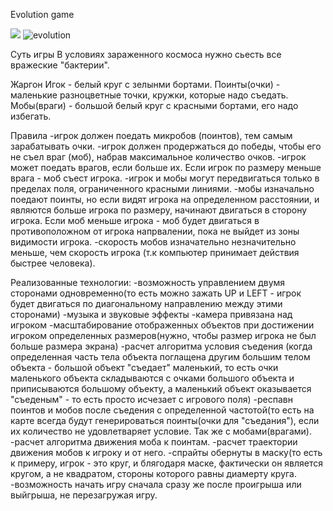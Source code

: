 Evolution game

![](https://github.com/on3ginnn/evolution-game/evolution.gif)
![evolution](https://github.com/on3ginnn/evolution-game/assets/124593750/480868df-3bda-49a0-ad3d-303334a1a83b)

Суть игры
В условиях зараженного космоса нужно сьесть все вражеские "бактерии".

Жаргон
Игок - белый круг с зелынми бортами.
Поинты(очки) - маленькие разноцветные точки, кружки, которые надо съедать.
Мобы(враги) - большой белый круг с красными бортами, его надо избегать.

Правила
-игрок должен поедать микробов (поинтов), тем самым зарабатывать очки.
-игрок должен продержаться до победы, чтобы его не съел враг 
(моб), набрав максимальное количество очков.
-игрок может поедать врагов, если больше их. Если игрок по размеру меньше врага - моб 
съест игрока.
-игрок и мобы могут передвигаться только в пределах поля, ограниченного красными линиями.
-мобы изначально поедают поинты, но если видят игрока на определенном 
расстоянии, и являются больше игрока по размеру, начинают двигаться в сторону игрока.
Если моб меньше игрока - моб будет двигаться в противоположном от игрока напрвалении, 
пока не выйдет из зоны видимости игрока.
-скорость мобов изначательно незначительно меньше, чем скорость игрока (т.к компьютер принимает действия быстрее человека).

Реализованные технологии:
-возможность управлением двумя сторонами одновременно(то есть можно 
зажать UP и LEFT - игрок будет двигаться по диагональному направлению между этими сторонами)
-музыка и звуковые эффекты
-камера привязана над игроком
-масштабирование отображенных объектов при достижении игроком определенных 
размеров(нужно, чтобы размер игрока не был больше размера экрана)
-расчет алгоритма условия съедения
(когда определенная часть тела объекта поглащена другим большим телом 
объекта - большой объект "съедает" маленький, то есть очки маленького объекта 
складываются с очками большого объекта и приписываются большому объекту, 
а маленький объект оказывается "съеденым" - то есть просто исчезает с игрового поля)
-респавн поинтов и мобов после съедения с определенной частотой(то есть на карте 
всегда будут генерироваться поинты(очки для "съедания"), если их количество не удовлетваряет условие. Так же с мобами(врагами).
-расчет алгоритма движения моба к поинтам.
-расчет траектории движения мобов к игроку и от него.
-спрайты обернуты в маску(то есть к примеру, игрок - это круг, и блягодаря маске, фактически он 
является кругом, а не квадратом, стороны которого равны диамерту круга.
-возможность начать игру сначала сразу же после проигрыша или выйгрыша, не перезагружая игру.
